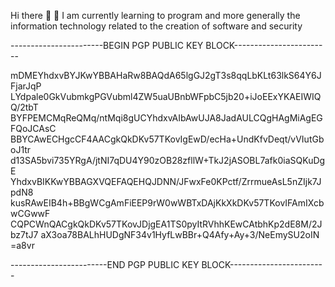 Hi there 👋
🌱 I am currently learning to program and more generally the information technology related to the creation of software and security

-----------------------BEGIN PGP PUBLIC KEY BLOCK------------------------

mDMEYhdxvBYJKwYBBAHaRw8BAQdA65lgGJ2gT3s8qqLbKLt63lkS64Y6JFjarJqP
LYdpale0GkVubmkgPGVubml4ZW5uaUBnbWFpbC5jb20+iJoEExYKAEIWIQQ/2tbT
BYFPEMCMqReQMq/ntMqi8gUCYhdxvAIbAwUJA8JadAULCQgHAgMiAgEGFQoJCAsC
BBYCAwECHgcCF4AACgkQkDKv57TKovIgEwD/ecHa+UndKfvDeqt/vVIutGboJ1tr
d13SA5bvi735YRgA/jtNI7qDU4Y90zOB28zfllW+TkJ2jASOBL7afk0iaSQKuDgE
YhdxvBIKKwYBBAGXVQEFAQEHQJDNN/JFwxFe0KPctf/ZrrmueAsL5nZIjk7JpdN8
kusRAwEIB4h+BBgWCgAmFiEEP9rW0wWBTxDAjKkXkDKv57TKovIFAmIXcbwCGwwF
CQPCWnQACgkQkDKv57TKovJDjgEA1TS0pyItRVhhKEwCAtbhKp2dE8M/2Jbz7tJ7
aX3oa78BALhHUDgNF34v1HyfLwBBr+Q4Afy+Ay+3/NeEmySU2oIN
=a8vr

------------------------END PGP PUBLIC KEY BLOCK------------------------
